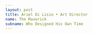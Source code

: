 ```yaml
---
layout: post
title: Ariel Di Lisio • Art Director
name: The Maverick
subname: Who Designed His Own Time
---
```


